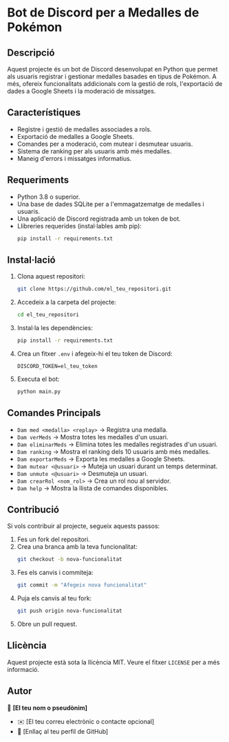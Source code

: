 # Bot de Discord per a Medalles de Pokémon

## Descripció

Aquest projecte és un bot de Discord desenvolupat en Python que permet als usuaris registrar i gestionar medalles basades en tipus de Pokémon. A més, ofereix funcionalitats addicionals com la gestió de rols, l'exportació de dades a Google Sheets i la moderació de missatges.

## Característiques

- Registre i gestió de medalles associades a rols.
- Exportació de medalles a Google Sheets.
- Comandes per a moderació, com mutear i desmutear usuaris.
- Sistema de ranking per als usuaris amb més medalles.
- Maneig d'errors i missatges informatius.

## Requeriments

- Python 3.8 o superior.
- Una base de dades SQLite per a l'emmagatzematge de medalles i usuaris.
- Una aplicació de Discord registrada amb un token de bot.
- Llibreries requerides (instal·lables amb pip):
  ```sh
  pip install -r requirements.txt
  ```

## Instal·lació

1. Clona aquest repositori:
   ```sh
   git clone https://github.com/el_teu_repositori.git
   ```
2. Accedeix a la carpeta del projecte:
   ```sh
   cd el_teu_repositori
   ```
3. Instal·la les dependències:
   ```sh
   pip install -r requirements.txt
   ```
4. Crea un fitxer `.env` i afegeix-hi el teu token de Discord:
   ```env
   DISCORD_TOKEN=el_teu_token
   ```
5. Executa el bot:
   ```sh
   python main.py
   ```

## Comandes Principals

- `Dam med <medalla> <replay>` → Registra una medalla.
- `Dam verMeds` → Mostra totes les medalles d'un usuari.
- `Dam eliminarMeds` → Elimina totes les medalles registrades d'un usuari.
- `Dam ranking` → Mostra el ranking dels 10 usuaris amb més medalles.
- `Dam exportarMeds` → Exporta les medalles a Google Sheets.
- `Dam mutear <@usuari>` → Muteja un usuari durant un temps determinat.
- `Dam unmute <@usuari>` → Desmuteja un usuari.
- `Dam crearRol <nom_rol>` → Crea un rol nou al servidor.
- `Dam help` → Mostra la llista de comandes disponibles.

## Contribució

Si vols contribuir al projecte, segueix aquests passos:

1. Fes un fork del repositori.
2. Crea una branca amb la teva funcionalitat:
   ```sh
   git checkout -b nova-funcionalitat
   ```
3. Fes els canvis i commiteja:
   ```sh
   git commit -m "Afegeix nova funcionalitat"
   ```
4. Puja els canvis al teu fork:
   ```sh
   git push origin nova-funcionalitat
   ```
5. Obre un pull request.

## Llicència

Aquest projecte està sota la llicència MIT. Veure el fitxer `LICENSE` per a més informació.

## Autor

👤 **[El teu nom o pseudònim]**

- ✉️ [El teu correu electrònic o contacte opcional]
- 🔗 [Enllaç al teu perfil de GitHub]

